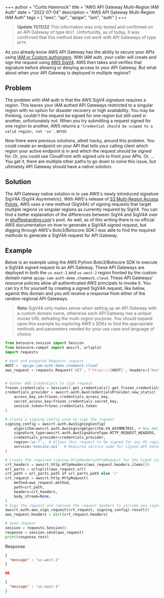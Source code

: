 +++
author = "Curtis Hammock"
title = "AWS API Gateway Multi-Region IAM Auth"
date = "2022-07-04"
description = "AWS API Gateway Multi-Region IAM Auth"
tags = [
    "aws",
    "api",
    "apigw",
    "iam",
    "auth"
]
+++

> **Update 11/11/22** This information was only tested and confirmed on an API Gateway of type `REST`. Unfortunitly, as of today, it was confirmed that this method does not work with API Gateways of type `HTTP`.

As you already know AWS API Gateway has the ability to secure your APIs using [IAM or Custom authorizers](https://docs.aws.amazon.com/apigateway/latest/developerguide/apigateway-control-access-to-api.html). With IAM auth, your caller will create and sign the request using [AWS SigV4](https://docs.aws.amazon.com/general/latest/gr/signing_aws_api_requests.html). AWS then takes and verifies that signature before allowing or denying access to your API Gateway. But what about when your API Gateway is deployed in multiple regions?

## Problem

The problem with IAM auth is that the AWS SigV4 signature requires a region. This leaves your IAM authed API Gateways restricted to a singular region with no option for disaster recovery or high availability. You may be thinking, couldn't the request be signed for one region but still used in another, unfortunately not. When you try submitting a request signed for one region to another, AWS returns a `"Credential should be scoped to a valid region, not 'xx'.` error. 


Now there were previous solutions, albeit hacky, around this problem. You could create an endpoint on your API that tells your calling client which region your active endpoint is in and which the request should be signed for. Or, you could use CloudFront with signed urls to front your APIs. Or, ... You get it, there are multiple other paths to go down to solve this issue, but ultimately API Gateway should have a native solution.


## Solution

The API Gateway native solution is to use AWS's newly introduced signature SigV4A (SigV4 Asymmetric). With AWS's release of [S3 Multi-Region Access Points](https://aws.amazon.com/s3/features/multi-region-access-points/), AWS uses a new method (SigV4A) of signing requests that target multiple regions vs singular regions as currently required by SigV4. You can find a better explanation of the differences between SigV4 and SigV4A over in [shufflesharding.com](https://shufflesharding.com/posts/aws-sigv4-and-sigv4a)'s post. As well, as of this writing there is no official AWS documentation on how to generate a SigV4A signed request, but digging through AWS's Boto3/Botocore SDK I was able to find the required methods to generate a SigV4A request for API Gateway. 

## Example

Below is an example using the AWS Python Boto3/Botocore SDK to execute a SigV4A signed request to an API Gateway. These API Gateways are deployed in both the `us-east-1` and `us-west-2` region fronted by the custom domain name `apigw-iam-auth-demo.chammock.cloud`. These API Gateways' resource policies allow all authenticated AWS principals to invoke it. You can try it for yourself by creating a signed SigV4A request, like below, against this domain and you will receive a response from either of the random regional API Gateways. 

> **Note** SigV4A only makes sense when setting up an API Gateway with a custom domain name, otherwise each API Gateway has a unique invoke URL defeating the multi-region purpose. 
> You should expand upon this example by exploring AWS's SDKs to find the appropriate methods and parameters needed for your use case and language of choice.


```python
from botocore.session import Session
from botocore.compat import awscrt, urlsplit
import requests

# Host and prepared Requests request
HOST = 'apigw-iam-auth-demo.chammock.cloud'
aws_request = requests.Request('GET', f'https://{HOST}', headers={'host': HOST}).prepare()


# Gather AWS Credentials to sign request
frozen_credentials = Session().get_credentials().get_frozen_credentials()
credentials_provider = awscrt.auth.AwsCredentialsProvider.new_static(
    access_key_id=frozen_credentials.access_key,
    secret_access_key=frozen_credentials.secret_key,
    session_token=frozen_credentials.token
)

# Create a signing config used to sign the request
signing_config = awscrt.auth.AwsSigningConfig(
    algorithm=awscrt.auth.AwsSigningAlgorithm.V4_ASYMMETRIC, # New AWS SigV4A (Asymmetric)
    signature_type=awscrt.auth.AwsSignatureType.HTTP_REQUEST_HEADERS,
    credentials_provider=credentials_provider,
    region='us-*',  # Allows this request to be signed for any US region. Could also be * for all regions or comma separated list of specific regions
    service='execute-api'  # Required service name for signed API Gateway requests
)

# Create the required signing HttpHeaders/HttpRequest for the SigV4 signing method
crt_headers = awscrt.http.HttpHeaders(aws_request.headers.items())
url_parts = urlsplit(aws_request.url)
crt_path = url_parts.path if url_parts.path else '/'
crt_request = awscrt.http.HttpRequest(
    method=aws_request.method,
    path=crt_path,
    headers=crt_headers,
    body_stream=None,
)
# Sign the request and replace the request headers to include new signed headers
awscrt.auth.aws_sign_request(crt_request, signing_config).result()
aws_request.headers = dict(crt_request.headers)

# Send request
session = requests.Session()
response = session.send(aws_request)
print(response.text)

```


Response
```json
{
  "message" : "us-west-2"
}

OR

{
  "message" : "us-east-1"
}
```
